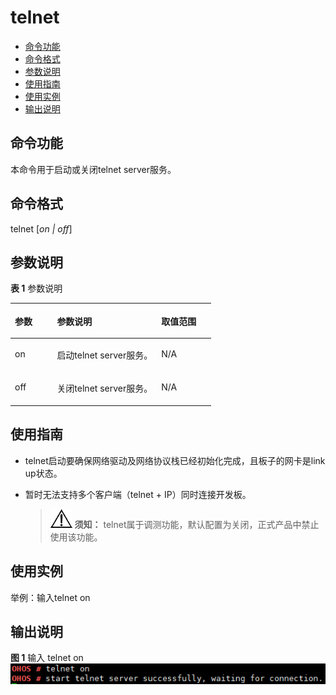 # telnet<a name="ZH-CN_TOPIC_0000001051611544"></a>

-   [命令功能](#section3551830123913)
-   [命令格式](#section14897133233918)
-   [参数说明](#section977718353392)
-   [使用指南](#section134991538183916)
-   [使用实例](#section1097414426398)
-   [输出说明](#section11846624191310)

## 命令功能<a name="section3551830123913"></a>

本命令用于启动或关闭telnet server服务。

## 命令格式<a name="section14897133233918"></a>

telnet \[_on | off_\]

## 参数说明<a name="section977718353392"></a>

**表 1**  参数说明

<a name="table2844mcpsimp"></a>
<table><thead align="left"><tr id="row2850mcpsimp"><th class="cellrowborder" valign="top" width="21%" id="mcps1.2.4.1.1"><p id="p2852mcpsimp"><a name="p2852mcpsimp"></a><a name="p2852mcpsimp"></a>参数</p>
</th>
<th class="cellrowborder" valign="top" width="52%" id="mcps1.2.4.1.2"><p id="p2854mcpsimp"><a name="p2854mcpsimp"></a><a name="p2854mcpsimp"></a>参数说明</p>
</th>
<th class="cellrowborder" valign="top" width="27%" id="mcps1.2.4.1.3"><p id="p2856mcpsimp"><a name="p2856mcpsimp"></a><a name="p2856mcpsimp"></a>取值范围</p>
</th>
</tr>
</thead>
<tbody><tr id="row2857mcpsimp"><td class="cellrowborder" valign="top" width="21%" headers="mcps1.2.4.1.1 "><p id="p2859mcpsimp"><a name="p2859mcpsimp"></a><a name="p2859mcpsimp"></a>on</p>
</td>
<td class="cellrowborder" valign="top" width="52%" headers="mcps1.2.4.1.2 "><p id="p2861mcpsimp"><a name="p2861mcpsimp"></a><a name="p2861mcpsimp"></a>启动telnet server服务。</p>
</td>
<td class="cellrowborder" valign="top" width="27%" headers="mcps1.2.4.1.3 "><p id="p2863mcpsimp"><a name="p2863mcpsimp"></a><a name="p2863mcpsimp"></a>N/A</p>
</td>
</tr>
<tr id="row2864mcpsimp"><td class="cellrowborder" valign="top" width="21%" headers="mcps1.2.4.1.1 "><p id="p2866mcpsimp"><a name="p2866mcpsimp"></a><a name="p2866mcpsimp"></a>off</p>
</td>
<td class="cellrowborder" valign="top" width="52%" headers="mcps1.2.4.1.2 "><p id="p2868mcpsimp"><a name="p2868mcpsimp"></a><a name="p2868mcpsimp"></a>关闭telnet server服务。</p>
</td>
<td class="cellrowborder" valign="top" width="27%" headers="mcps1.2.4.1.3 "><p id="p2870mcpsimp"><a name="p2870mcpsimp"></a><a name="p2870mcpsimp"></a>N/A</p>
</td>
</tr>
</tbody>
</table>

## 使用指南<a name="section134991538183916"></a>

-   telnet启动要确保网络驱动及网络协议栈已经初始化完成，且板子的网卡是link up状态。
-   暂时无法支持多个客户端（telnet + IP）同时连接开发板。

    >![](../public_sys-resources/icon-notice.gif) **须知：** 
    >telnet属于调测功能，默认配置为关闭，正式产品中禁止使用该功能。


## 使用实例<a name="section1097414426398"></a>

举例：输入telnet on

## 输出说明<a name="section11846624191310"></a>

**图 1**  输入 telnet on<a name="fig127221042155418"></a>  
![](figure/输入-telnet-on.png "输入-telnet-on")


